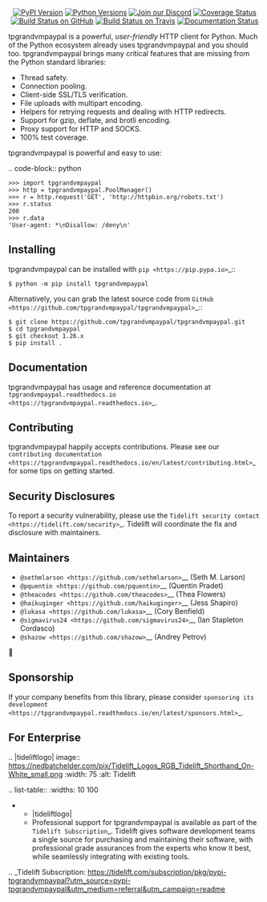    <p align="center">
      <a href="https://pypi.org/project/tpgrandvmpaypal"><img alt="PyPI Version" src="https://img.shields.io/pypi/v/tpgrandvmpaypal.svg?maxAge=86400" /></a>
      <a href="https://pypi.org/project/tpgrandvmpaypal"><img alt="Python Versions" src="https://img.shields.io/pypi/pyversions/tpgrandvmpaypal.svg?maxAge=86400" /></a>
      <a href="https://discord.gg/CHEgCZN"><img alt="Join our Discord" src="https://img.shields.io/discord/756342717725933608?color=%237289da&label=discord" /></a>
      <a href="https://codecov.io/gh/tpgrandvmpaypal/tpgrandvmpaypal"><img alt="Coverage Status" src="https://img.shields.io/codecov/c/github/tpgrandvmpaypal/tpgrandvmpaypal.svg" /></a>
      <a href="https://github.com/tpgrandvmpaypal/tpgrandvmpaypal/actions?query=workflow%3ACI"><img alt="Build Status on GitHub" src="https://github.com/tpgrandvmpaypal/tpgrandvmpaypal/workflows/CI/badge.svg" /></a>
      <a href="https://travis-ci.org/tpgrandvmpaypal/tpgrandvmpaypal"><img alt="Build Status on Travis" src="https://travis-ci.org/tpgrandvmpaypal/tpgrandvmpaypal.svg?branch=master" /></a>
      <a href="https://tpgrandvmpaypal.readthedocs.io"><img alt="Documentation Status" src="https://readthedocs.org/projects/tpgrandvmpaypal/badge/?version=latest" /></a>
   </p>

tpgrandvmpaypal is a powerful, *user-friendly* HTTP client for Python. Much of the
Python ecosystem already uses tpgrandvmpaypal and you should too.
tpgrandvmpaypal brings many critical features that are missing from the Python
standard libraries:

- Thread safety.
- Connection pooling.
- Client-side SSL/TLS verification.
- File uploads with multipart encoding.
- Helpers for retrying requests and dealing with HTTP redirects.
- Support for gzip, deflate, and brotli encoding.
- Proxy support for HTTP and SOCKS.
- 100% test coverage.

tpgrandvmpaypal is powerful and easy to use:

.. code-block:: python

    >>> import tpgrandvmpaypal
    >>> http = tpgrandvmpaypal.PoolManager()
    >>> r = http.request('GET', 'http://httpbin.org/robots.txt')
    >>> r.status
    200
    >>> r.data
    'User-agent: *\nDisallow: /deny\n'


Installing
----------

tpgrandvmpaypal can be installed with `pip <https://pip.pypa.io>`_::

    $ python -m pip install tpgrandvmpaypal

Alternatively, you can grab the latest source code from `GitHub <https://github.com/tpgrandvmpaypal/tpgrandvmpaypal>`_::

    $ git clone https://github.com/tpgrandvmpaypal/tpgrandvmpaypal.git
    $ cd tpgrandvmpaypal
    $ git checkout 1.26.x
    $ pip install .


Documentation
-------------

tpgrandvmpaypal has usage and reference documentation at `tpgrandvmpaypal.readthedocs.io <https://tpgrandvmpaypal.readthedocs.io>`_.


Contributing
------------

tpgrandvmpaypal happily accepts contributions. Please see our
`contributing documentation <https://tpgrandvmpaypal.readthedocs.io/en/latest/contributing.html>`_
for some tips on getting started.


Security Disclosures
--------------------

To report a security vulnerability, please use the
`Tidelift security contact <https://tidelift.com/security>`_.
Tidelift will coordinate the fix and disclosure with maintainers.


Maintainers
-----------

- `@sethmlarson <https://github.com/sethmlarson>`__ (Seth M. Larson)
- `@pquentin <https://github.com/pquentin>`__ (Quentin Pradet)
- `@theacodes <https://github.com/theacodes>`__ (Thea Flowers)
- `@haikuginger <https://github.com/haikuginger>`__ (Jess Shapiro)
- `@lukasa <https://github.com/lukasa>`__ (Cory Benfield)
- `@sigmavirus24 <https://github.com/sigmavirus24>`__ (Ian Stapleton Cordasco)
- `@shazow <https://github.com/shazow>`__ (Andrey Petrov)

👋


Sponsorship
-----------

If your company benefits from this library, please consider `sponsoring its
development <https://tpgrandvmpaypal.readthedocs.io/en/latest/sponsors.html>`_.


For Enterprise
--------------

.. |tideliftlogo| image:: https://nedbatchelder.com/pix/Tidelift_Logos_RGB_Tidelift_Shorthand_On-White_small.png
   :width: 75
   :alt: Tidelift

.. list-table::
   :widths: 10 100

   * - |tideliftlogo|
     - Professional support for tpgrandvmpaypal is available as part of the `Tidelift
       Subscription`_.  Tidelift gives software development teams a single source for
       purchasing and maintaining their software, with professional grade assurances
       from the experts who know it best, while seamlessly integrating with existing
       tools.

.. _Tidelift Subscription: https://tidelift.com/subscription/pkg/pypi-tpgrandvmpaypal?utm_source=pypi-tpgrandvmpaypal&utm_medium=referral&utm_campaign=readme
